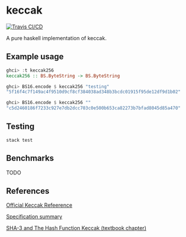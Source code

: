 # keccak

[![Travis CI/CD](https://img.shields.io/travis/aupiff/keccak.svg?label=Travis%20CI)](https://travis-ci.org/aupiff/keccak)

A pure haskell implementation of keccak.

## Example usage

```haskell
ghci> :t keccak256
keccak256 :: BS.ByteString -> BS.ByteString

ghci> BS16.encode $ keccak256 "testing"
"5f16f4c7f149ac4f9510d9cf8cf384038ad348b3bcdc01915f95de12df9d1b02"

ghci> BS16.encode $ keccak256 ""
"c5d2460186f7233c927e7db2dcc703c0e500b653ca82273b7bfad8045d85a470"
```

## Testing

```
stack test
```

## Benchmarks

TODO

## References

[Official Keccak Refeerence](https://keccak.team/files/Keccak-reference-3.0.pdf)

[Specification summary](https://keccak.team/keccak_specs_summary.html)

[SHA-3 and The Hash Function Keccak (textbook chapter)](https://keccak.team/files/Keccak-reference-3.0.pdf)
